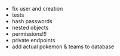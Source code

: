 * fix user and creation
* tests
* hash passwords
* nested objects
* permissions!!!
* private endpoints
* add actual pokemon & teams to database
